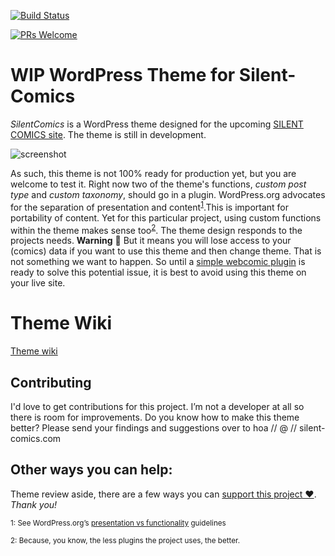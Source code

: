 [![Build Status](https://travis-ci.org/SilentComics/SilentComics-for-WordPress.svg?branch=master)](https://travis-ci.org/SilentComics/SilentComics-for-WordPress)

[![PRs Welcome](https://img.shields.io/badge/PRs-welcome-brightgreen.svg?style=flat-square)](http://makeapullrequest.com)

WIP WordPress Theme for Silent-Comics
=================================

*SilentComics* is a WordPress theme designed for the upcoming [SILENT COMICS site](http://silent-comics.com). The theme is still in development.

![screenshot](http://silentcomics.com/images/screenshot.png)

As such, this theme is not 100% ready for production yet, but you are welcome to test it. Right now two of the theme's functions, *custom post type* and *custom taxonomy*, should go in a plugin. WordPress.org advocates for the separation of presentation and content<sup>[1](#myfootnote1)</sup>.This is important for portability of content. Yet for this particular project, using custom functions within the theme makes sense too<sup>[2](#myfootnote2)</sup>. The theme design responds to the projects needs. **Warning** :loudspeaker: But it means you will lose access to your (comics) data if you want to use this theme and then change theme. That is not something we want to happen. So until a [simple webcomic plugin](https://github.com/SilentComics/strip) is ready to solve this potential issue, it is best to avoid using this theme on your live site.

# Theme Wiki
[Theme wiki](https://github.com/SilentComics/SilentComics-for-WordPress/wiki/Theme-set-up)

## Contributing
I'd love to get contributions for this project. I’m not a developer at all so there is room for improvements. Do you know how to make this theme better? Please send your findings and suggestions over to hoa // @ // silent-comics.com

## Other ways you can help:
Theme review aside, there are a few ways you can [support this project ♥](http://silentcomics.com/subscribe/). *Thank you!*

<small><a name="myfootnote1">1</a>: See WordPress.org’s [presentation vs functionality](https://make.wordpress.org/themes/handbook/review/required/#presentation-vs-functionality) guidelines</small>

<small><a name="myfootnote2">2</a>: Because, you know, the less plugins the project uses, the better.</small>
